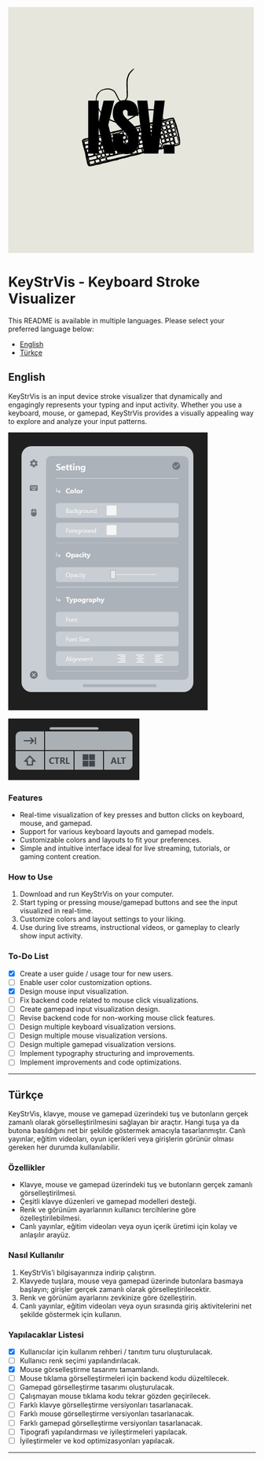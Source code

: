 ![Project Logo](https://github.com/ilbeylia/KeyStrVis/blob/main/Img/KeyStrVis.jpg)

# KeyStrVis - Keyboard Stroke Visualizer
This README is available in multiple languages. Please select your preferred language below:

- [English](#english)
- [Türkçe](#türkçe)
## English

KeyStrVis is an input device stroke visualizer that dynamically and engagingly represents your typing and input activity. Whether you use a keyboard, mouse, or gamepad, KeyStrVis provides a visually appealing way to explore and analyze your input patterns.

![MainWindow](https://github.com/ilbeylia/KeyStrVis/blob/main/Img/MainWindowSetting.jpg)

![KeyStrokeVisualizer](https://github.com/ilbeylia/KeyStrVis/blob/main/Img/KeypadStrokeVisualizer.PNG)

### Features

- Real-time visualization of key presses and button clicks on keyboard, mouse, and gamepad.  
- Support for various keyboard layouts and gamepad models.  
- Customizable colors and layouts to fit your preferences.  
- Simple and intuitive interface ideal for live streaming, tutorials, or gaming content creation.

### How to Use

1. Download and run KeyStrVis on your computer.  
2. Start typing or pressing mouse/gamepad buttons and see the input visualized in real-time.  
3. Customize colors and layout settings to your liking.  
4. Use during live streams, instructional videos, or gameplay to clearly show input activity.

### To-Do List

- [x] Create a user guide / usage tour for new users.  
- [ ] Enable user color customization options.  
- [x] Design mouse input visualization.  
- [ ] Fix backend code related to mouse click visualizations.  
- [ ] Create gamepad input visualization design.  
- [ ] Revise backend code for non-working mouse click features.  
- [ ] Design multiple keyboard visualization versions.  
- [ ] Design multiple mouse visualization versions.  
- [ ] Design multiple gamepad visualization versions.  
- [ ] Implement typography structuring and improvements.  
- [ ] Implement improvements and code optimizations.

---

## Türkçe

KeyStrVis, klavye, mouse ve gamepad üzerindeki tuş ve butonların gerçek zamanlı olarak görselleştirilmesini sağlayan bir araçtır. Hangi tuşa ya da butona basıldığını net bir şekilde göstermek amacıyla tasarlanmıştır. Canlı yayınlar, eğitim videoları, oyun içerikleri veya girişlerin görünür olması gereken her durumda kullanılabilir.

### Özellikler

- Klavye, mouse ve gamepad üzerindeki tuş ve butonların gerçek zamanlı görselleştirilmesi.  
- Çeşitli klavye düzenleri ve gamepad modelleri desteği.  
- Renk ve görünüm ayarlarının kullanıcı tercihlerine göre özelleştirilebilmesi.  
- Canlı yayınlar, eğitim videoları veya oyun içerik üretimi için kolay ve anlaşılır arayüz.

### Nasıl Kullanılır

1. KeyStrVis’i bilgisayarınıza indirip çalıştırın.  
2. Klavyede tuşlara, mouse veya gamepad üzerinde butonlara basmaya başlayın; girişler gerçek zamanlı olarak görselleştirilecektir.  
3. Renk ve görünüm ayarlarını zevkinize göre özelleştirin.  
4. Canlı yayınlar, eğitim videoları veya oyun sırasında giriş aktivitelerini net şekilde göstermek için kullanın.

### Yapılacaklar Listesi

- [x] Kullanıcılar için kullanım rehberi / tanıtım turu oluşturulacak.  
- [ ] Kullanıcı renk seçimi yapılandırılacak.  
- [x] Mouse görselleştirme tasarımı tamamlandı.  
- [ ] Mouse tıklama görselleştirmeleri için backend kodu düzeltilecek.  
- [ ] Gamepad görselleştirme tasarımı oluşturulacak.  
- [ ] Çalışmayan mouse tıklama kodu tekrar gözden geçirilecek.  
- [ ] Farklı klavye görselleştirme versiyonları tasarlanacak.  
- [ ] Farklı mouse görselleştirme versiyonları tasarlanacak.  
- [ ] Farklı gamepad görselleştirme versiyonları tasarlanacak.  
- [ ] Tipografi yapılandırması ve iyileştirmeleri yapılacak.  
- [ ] İyileştirmeler ve kod optimizasyonları yapılacak.

---